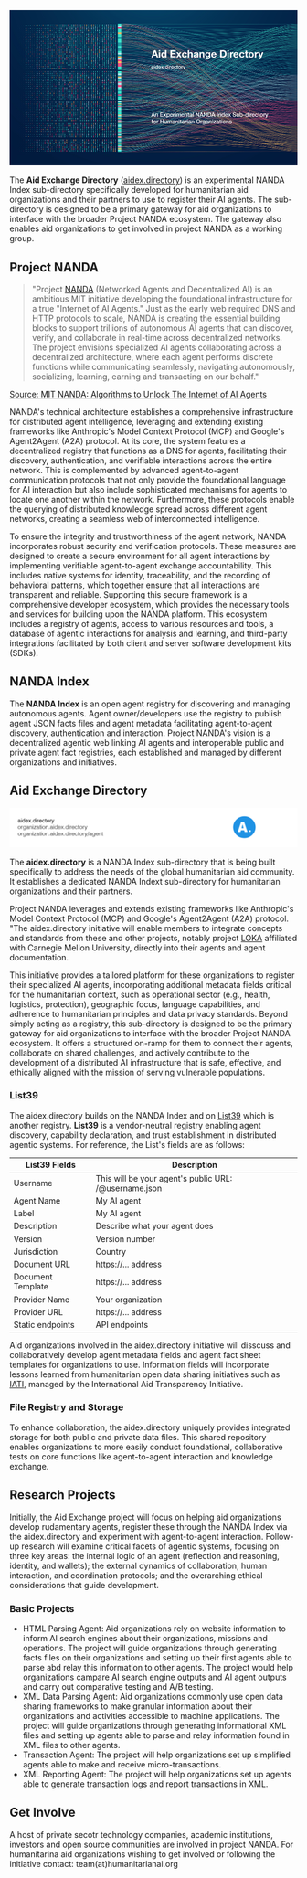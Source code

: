 ![NANDA Sub-directory](https://github.com/Aidex-Directory/About/blob/main/media/AidExchange1000.png)

The **Aid Exchange Directory** ([aidex.directory](https://aidex.directory/)) is an experimental NANDA Index sub-directory specifically developed for humanitarian aid organizations and their partners to use to register their AI agents. The sub-directory is designed to be a primary gateway for aid organizations to interface with the broader Project NANDA ecosystem. The gateway also enables aid organizations to get involved in project NANDA as a working group. 

## Project NANDA

> "Project [NANDA](https://nanda.media.mit.edu/) (Networked Agents and Decentralized AI) is an ambitious MIT initiative developing the foundational infrastructure for a true "Internet of AI Agents." Just as the early web required DNS and HTTP protocols to scale, NANDA is creating the essential building blocks to support trillions of autonomous AI agents that can discover, verify, and collaborate in real-time across decentralized networks. The project envisions specialized AI agents collaborating across a decentralized architecture, where each agent performs discrete functions while communicating seamlessly, navigating autonomously, socializing, learning, earning and transacting on our behalf."

[Source: MIT NANDA: Algorithms to Unlock The Internet of AI Agents](https://www.media.mit.edu/projects/mit-nanda/overview/)

NANDA's technical architecture establishes a comprehensive infrastructure for distributed agent intelligence, leveraging and extending existing frameworks like Anthropic's Model Context Protocol (MCP) and Google's Agent2Agent (A2A) protocol. At its core, the system features a decentralized registry that functions as a DNS for agents, facilitating their discovery, authentication, and verifiable interactions across the entire network. This is complemented by advanced agent-to-agent communication protocols that not only provide the foundational language for AI interaction but also include sophisticated mechanisms for agents to locate one another within the network. Furthermore, these protocols enable the querying of distributed knowledge spread across different agent networks, creating a seamless web of interconnected intelligence.

To ensure the integrity and trustworthiness of the agent network, NANDA incorporates robust security and verification protocols. These measures are designed to create a secure environment for all agent interactions by implementing verifiable agent-to-agent exchange accountability. This includes native systems for identity, traceability, and the recording of behavioral patterns, which together ensure that all interactions are transparent and reliable. Supporting this secure framework is a comprehensive developer ecosystem, which provides the necessary tools and services for building upon the NANDA platform. This ecosystem includes a registry of agents, access to various resources and tools, a database of agentic interactions for analysis and learning, and third-party integrations facilitated by both client and server software development kits (SDKs).

## NANDA Index

The **NANDA Index** is an open agent registry for discovering and managing autonomous agents. Agent owner/developers use the registry to publish agent JSON facts files and agent metadata facilitating agent-to-agent discovery, authentication and interaction. Project NANDA's vision is a decentralized agentic web linking AI agents and interoperable public and private agent fact registries, each established and managed by different organizations and initiatives.

## Aid Exchange Directory

![Aidex Logo](https://github.com/Aidex-Directory/About/blob/main/media/Aidex_Right_Small.png)

The **aidex.directory** is a NANDA Index sub-directory that is being built specifically to address the needs of the global humanitarian aid community. It establishes a dedicated NANDA Indext sub-directory for humanitarian organizations and their partners.

Project NANDA leverages and extends existing frameworks like Anthropic's Model Context Protocol (MCP) and Google's Agent2Agent (A2A) protocol. "The aidex.directory initiative will enable members to integrate concepts and standards from these and other projects, notably project [LOKA](https://arxiv.org/abs/2504.10915) affiliated with Carnegie Mellon University, directly into their agents and agent documentation.

This initiative provides a tailored platform for these organizations to register their specialized AI agents, incorporating additional metadata fields critical for the humanitarian context, such as operational sector (e.g., health, logistics, protection), geographic focus, language capabilities, and adherence to humanitarian principles and data privacy standards. Beyond simply acting as a registry, this sub-directory is designed to be the primary gateway for aid organizations to interface with the broader Project NANDA ecosystem. It offers a structured on-ramp for them to connect their agents, collaborate on shared challenges, and actively contribute to the development of a distributed AI infrastructure that is safe, effective, and ethically aligned with the mission of serving vulnerable populations.

### List39

The aidex.directory builds on the NANDA Index and on [List39](https://list39.org/) which is another registry. **List39** is a vendor-neutral registry enabling agent discovery, capability declaration, and trust establishment in distributed agentic systems. For reference, the List's fields are as follows:

| List39 Fields  | Description |
| ------------- | ------------- |
| Username  | This will be your agent's public URL: /@username.json  |
| Agent Name  | My AI agent  |
| Label  | My AI agent  |
| Description  | Describe what your agent does  |
| Version  | Version number  |
| Jurisdiction  | Country  |
| Document URL  | https://... address  |
| Document Template  | https://... address  |
| Provider Name  | Your organization  |
| Provider URL  | https://... address  |
| Static endpoints  | API endpoints  |

Aid organizations involved in the aidex.directory initiative will disscuss and collaboratively develop agent metadata fields and agent fact sheet templates for organizations to use. Information fields will incorporate lessons learned from humanitarian open data sharing initiatives such as [IATI](https://iatistandard.org/en/), managed by the International Aid Transparency Initiative.

### File Registry and Storage

To enhance collaboration, the aidex.directory uniquely provides integrated storage for both public and private data files. This shared repository enables organizations to more easily conduct foundational, collaborative tests on core functions like agent-to-agent interaction and knowledge exchange.

## Research Projects

Initially, the Aid Exchange project will focus on helping aid organizations develop rudamentary agents, register these through the NANDA Index via the aidex.directory and experiment with agent-to-agent interaction. Follow-up research will examine critical facets of agentic systems, focusing on three key areas: the internal logic of an agent (reflection and reasoning, identity, and wallets); the external dynamics of collaboration, human interaction, and coordination protocols; and the overarching ethical considerations that guide development.

### Basic Projects

* HTML Parsing Agent: Aid organizations rely on website information to inform AI search engines about their organizations, missions and operations. The project will guide organizations through generating facts files on their organizations and setting up their first agents able to parse abd relay this information to other agents. The project would help organizations campare AI search engine outputs and AI agent outputs and carry out comparative testing and A/B testing.
* XML Data Parsing Agent: Aid organizations commonly use open data sharing frameworks to make granular information about their organizations and activities accessible to machine applications. The project will guide organizations through generating informational XML files and setting up agents able to parse and relay information found in XML files to other agents. 
* Transaction Agent: The project will help organizations set up simplified agents able to make and receive micro-transactions. 
* XML Reporting Agent: The project will help organizations set up agents able to generate transaction logs and report transactions in XML.

## Get Involve

A host of private secotr technology companies, academic institutions, investors and open source communities are involved in project NANDA. For humanitarina aid organizations wishing to get involved or following the initiative contact: team(at)humanitarianai.org
